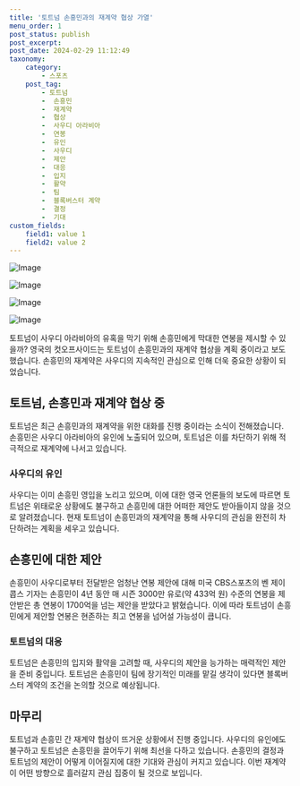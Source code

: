 ```yaml
---
title: '토트넘 손흥민과의 재계약 협상 가열'
menu_order: 1
post_status: publish
post_excerpt: 
post_date: 2024-02-29 11:12:49
taxonomy:
    category:
        - 스포츠
    post_tag:
        - 토트넘
        -  손흥민
        -  재계약
        -  협상
        -  사우디 아라비아
        -  연봉
        -  유인
        -  사우디
        -  제안
        -  대응
        -  입지
        -  활약
        -  팀
        -  블록버스터 계약
        -  결정
        -  기대
custom_fields:
    field1: value 1
    field2: value 2
---
```


![Image](https://imgnews.pstatic.net/image/076/2024/02/29/2024022901002030300276261_20240229054805328.jpg?type=w647)

![Image](https://imgnews.pstatic.net/image/076/2024/02/29/2024022901002030300276262_20240229054805340.jpg?type=w647)

![Image](https://imgnews.pstatic.net/image/076/2024/02/29/2024022901002030300276263_20240229054805345.jpg?type=w647)

![Image](https://imgnews.pstatic.net/image/076/2024/02/29/2024022901002030300276264_20240229054805351.jpg?type=w647)

토트넘이 사우디 아라비아의 유혹을 막기 위해 손흥민에게 막대한 연봉을 제시할 수 있을까? 영국의 컷오프사이드는 토트넘이 손흥민과의 재계약 협상을 계획 중이라고 보도했습니다. 손흥민의 재계약은 사우디의 지속적인 관심으로 인해 더욱 중요한 상황이 되었습니다.
## 토트넘, 손흥민과 재계약 협상 중
토트넘은 최근 손흥민과의 재계약을 위한 대화를 진행 중이라는 소식이 전해졌습니다. 손흥민은 사우디 아라비아의 유인에 노출되어 있으며, 토트넘은 이를 차단하기 위해 적극적으로 재계약에 나서고 있습니다. 
### 사우디의 유인
사우디는 이미 손흥민 영입을 노리고 있으며, 이에 대한 영국 언론들의 보도에 따르면 토트넘은 위태로운 상황에도 불구하고 손흥민에 대한 어떠한 제안도 받아들이지 않을 것으로 알려졌습니다. 현재 토트넘이 손흥민과의 재계약을 통해 사우디의 관심을 완전히 차단하려는 계획을 세우고 있습니다.
## 손흥민에 대한 제안
손흥민이 사우디로부터 전달받은 엄청난 연봉 제안에 대해 미국 CBS스포츠의 벤 제이콥스 기자는 손흥민이 4년 동안 매 시즌 3000만 유로(약 433억 원) 수준의 연봉을 제안받은 총 연봉이 1700억을 넘는 제안을 받았다고 밝혔습니다. 이에 따라 토트넘이 손흥민에게 제안할 연봉은 현존하는 최고 연봉을 넘어설 가능성이 큽니다.
### 토트넘의 대응
토트넘은 손흥민의 입지와 활약을 고려할 때, 사우디의 제안을 능가하는 매력적인 제안을 준비 중입니다. 토트넘은 손흥민이 팀에 장기적인 미래를 맡길 생각이 있다면 블록버스터 계약의 조건을 논의할 것으로 예상됩니다.
## 마무리
토트넘과 손흥민 간 재계약 협상이 뜨거운 상황에서 진행 중입니다. 사우디의 유인에도 불구하고 토트넘은 손흥민을 끌어두기 위해 최선을 다하고 있습니다. 손흥민의 결정과 토트넘의 제안이 어떻게 이어질지에 대한 기대와 관심이 커지고 있습니다. 이번 재계약이 어떤 방향으로 흘러갈지 관심 집중이 될 것으로 보입니다.
